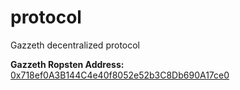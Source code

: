 # protocol
Gazzeth decentralized protocol

**Gazzeth Ropsten Address:** [0x718ef0A3B144C4e40f8052e52b3C8Db690A17ce0](https://ropsten.etherscan.io/address/0x718ef0A3B144C4e40f8052e52b3C8Db690A17ce0)
